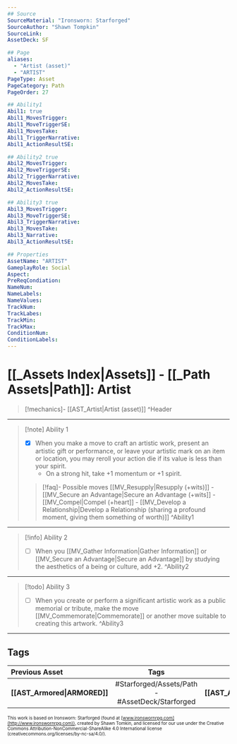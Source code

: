 ```yaml
---
## Source
SourceMaterial: "Ironsworn: Starforged"
SourceAuthor: "Shawn Tompkin"
SourceLink: 
AssetDeck: SF

## Page
aliases:
  - "Artist (asset)"
  - "ARTIST"
PageType: Asset
PageCategory: Path
PageOrder: 27

## Ability1
Abil1: true
Abil1_MovesTrigger:
Abil1_MoveTriggerSE:
Abil1_MovesTake:
Abil1_TriggerNarrative:
Abil1_ActionResultSE:

## Ability2 true
Abil2_MovesTrigger:
Abil2_MoveTriggerSE:
Abil2_TriggerNarrative:
Abil2_MovesTake:
Abil2_ActionResultSE:

## Ability3 true
Abil3_MovesTrigger:
Abil3_MoveTriggerSE:
Abil3_TriggerNarrative:
Abil3_MovesTake:
Abil3_Narrative:
Abil3_ActionResultSE:

## Properties
AssetName: "ARTIST"
GameplayRole: Social
Aspect:
PreReqCondiation: 
NameNum:
NameLabels:
NameValues:
TrackNum:
TrackLabes:
TrackMin:
TrackMax:
ConditionNum:
ConditionLabels:
---
```

# [[_Assets Index|Assets]] - [[_Path Assets|Path]]: Artist
> [!mechanics]- [[AST_Artist|Artist (asset)]] ^Header
___
> [!note] Ability 1
> - [x] When you make a move to craft an artistic work, present an artistic gift or performance, or leave your artistic mark on an item or location, you may reroll your action die if its value is less than your spirit.
> 	- On a strong hit, take +1 momentum or +1 spirit. 
> > [!faq]- Possible moves
> > [[MV_Resupply|Resupply (+wits)]] - [[MV_Secure an Advantage|Secure an Advantage (+wits]] - [[MV_Compel|Compel (+heart]] - [[MV_Develop a Relationship|Develop a Relationship (sharing a profound moment, giving them something of worth)]] ^Ability1
___
> [!info] Ability 2
> - [ ] When you [[MV_Gather Information|Gather Information]] or [[MV_Secure an Advantage|Secure an Advantage]] by studying the aesthetics of a being or culture, add +2. ^Ability2
___
> [!todo] Ability 3
> - [ ] When you create or perform a significant artistic work as a public memorial or tribute, make the move [[MV_Commemorate|Commemorate]] or another move suitable to creating this artwork. ^Ability3
___

## Tags
| Previous Asset | Tags | Next Asset |
| :--- | :---: | ---: |
| **[[AST_Armored\|ARMORED]]** | #Starforged/Assets/Path - #AssetDeck/Starforged | **[[AST_Augmented\|AUGMENTED]]** |

<font size=-2>This work is based on Ironsworn: Starforged (found at [www.ironswornrpg.com](http://www.ironswornrpg.com)), created by Shawn Tomkin, and licensed for our use under the Creative Commons Attribution-NonCommercial-ShareAlike 4.0 International license  (creativecommons.org/licenses/by-nc-sa/4.0/).</font>